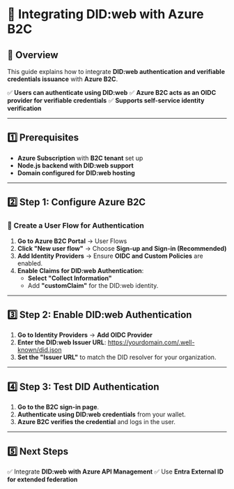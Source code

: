 # **🔹 Integrating DID:web with Azure B2C**

## **📌 Overview**

This guide explains how to integrate **DID:web authentication and verifiable credentials issuance** with **Azure B2C**.

✅ **Users can authenticate using DID:web**
✅ **Azure B2C acts as an OIDC provider for verifiable credentials**
✅ **Supports self-service identity verification**

---

## **1️⃣ Prerequisites**

- **Azure Subscription** with **B2C tenant** set up
- **Node.js backend with DID:web support**
- **Domain configured for DID:web hosting**

---

## **2️⃣ Step 1: Configure Azure B2C**

### **🔹 Create a User Flow for Authentication**

1. **Go to Azure B2C Portal** → User Flows
2. **Click "New user flow"** → Choose **Sign-up and Sign-in (Recommended)**
3. **Add Identity Providers** → Ensure **OIDC and Custom Policies** are enabled.
4. **Enable Claims for DID:web Authentication**:
   - **Select "Collect Information"**
   - Add **"customClaim"** for the DID:web identity.

---

## **3️⃣ Step 2: Enable DID:web Authentication**

1. **Go to Identity Providers** → **Add OIDC Provider**
2. **Enter the DID:web Issuer URL**: https://yourdomain.com/.well-known/did.json
3. **Set the "Issuer URL"** to match the DID resolver for your organization.

---

## **4️⃣ Step 3: Test DID Authentication**

1. **Go to the B2C sign-in page**.
2. **Authenticate using DID:web credentials** from your wallet.
3. **Azure B2C verifies the credential** and logs in the user.

---

## **5️⃣ Next Steps**

✅ Integrate **DID:web with Azure API Management**
✅ Use **Entra External ID for extended federation**
